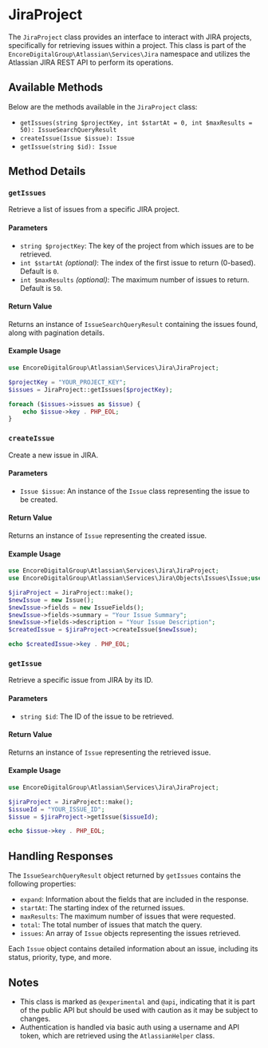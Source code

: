 # JiraProject

The `JiraProject` class provides an interface to interact with JIRA projects, specifically for retrieving issues within a project. This class is part of the
`EncoreDigitalGroup\Atlassian\Services\Jira` namespace and utilizes the Atlassian JIRA REST API to perform its operations.

## Available Methods

Below are the methods available in the `JiraProject` class:

- `getIssues(string $projectKey, int $startAt = 0, int $maxResults = 50): IssueSearchQueryResult`
- `createIssue(Issue $issue): Issue`
- `getIssue(string $id): Issue`

## Method Details

### `getIssues`

Retrieve a list of issues from a specific JIRA project.

#### Parameters

- `string $projectKey`: The key of the project from which issues are to be retrieved.
- `int $startAt` *(optional)*: The index of the first issue to return (0-based). Default is `0`.
- `int $maxResults` *(optional)*: The maximum number of issues to return. Default is `50`.

#### Return Value

Returns an instance of `IssueSearchQueryResult` containing the issues found, along with pagination details.

#### Example Usage

```php
use EncoreDigitalGroup\Atlassian\Services\Jira\JiraProject;

$projectKey = "YOUR_PROJECT_KEY";
$issues = JiraProject::getIssues($projectKey);

foreach ($issues->issues as $issue) {
    echo $issue->key . PHP_EOL;
}
```

### `createIssue`

Create a new issue in JIRA.

#### Parameters

- `Issue $issue`: An instance of the `Issue` class representing the issue to be created.

#### Return Value

Returns an instance of `Issue` representing the created issue.

#### Example Usage

```php
use EncoreDigitalGroup\Atlassian\Services\Jira\JiraProject;
use EncoreDigitalGroup\Atlassian\Services\Jira\Objects\Issues\Issue;use EncoreDigitalGroup\Atlassian\Services\Jira\Objects\Issues\IssueFields;

$jiraProject = JiraProject::make();
$newIssue = new Issue();
$newIssue->fields = new IssueFields();
$newIssue->fields->summary = "Your Issue Summary";
$newIssue->fields->description = "Your Issue Description";
$createdIssue = $jiraProject->createIssue($newIssue);

echo $createdIssue->key . PHP_EOL;
```

### `getIssue`

Retrieve a specific issue from JIRA by its ID.

#### Parameters

- `string $id`: The ID of the issue to be retrieved.

#### Return Value

Returns an instance of `Issue` representing the retrieved issue.

#### Example Usage

```php
use EncoreDigitalGroup\Atlassian\Services\Jira\JiraProject;

$jiraProject = JiraProject::make();
$issueId = "YOUR_ISSUE_ID";
$issue = $jiraProject->getIssue($issueId);

echo $issue->key . PHP_EOL;
```

## Handling Responses

The `IssueSearchQueryResult` object returned by `getIssues` contains the following properties:

- `expand`: Information about the fields that are included in the response.
- `startAt`: The starting index of the returned issues.
- `maxResults`: The maximum number of issues that were requested.
- `total`: The total number of issues that match the query.
- `issues`: An array of `Issue` objects representing the issues retrieved.

Each `Issue` object contains detailed information about an issue, including its status, priority, type, and more.

## Notes

- This class is marked as `@experimental` and `@api`, indicating that it is part of the public API but should be used with caution as it may be subject to changes.
- Authentication is handled via basic auth using a username and API token, which are retrieved using the `AtlassianHelper` class.